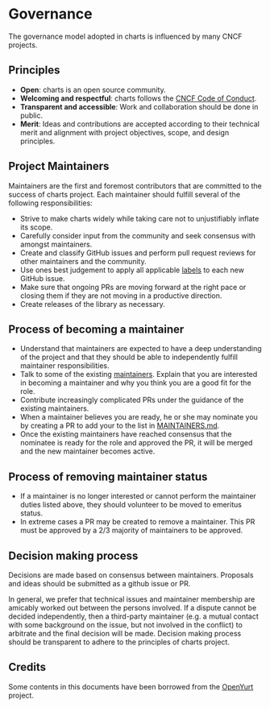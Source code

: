 # Governance

The governance model adopted in charts is influenced by many CNCF projects.

## Principles

- **Open**: charts is an open source community.
- **Welcoming and respectful**: charts follows the [CNCF Code of Conduct](https://github.com/cncf/foundation/blob/master/code-of-conduct.md).
- **Transparent and accessible**: Work and collaboration should be done in public.
- **Merit**: Ideas and contributions are accepted according to their technical merit and alignment with project objectives, scope, and design principles.

## Project Maintainers

Maintainers are the first and foremost contributors that are committed to the success of charts project. Each maintainer should fulfill several of the following responsibilities:

* Strive to make charts widely while taking care not to unjustifiably inflate its scope.
* Carefully consider input from the community and seek consensus with amongst maintainers.
* Create and classify GitHub issues and perform pull request reviews for other maintainers and the community.
* Use ones best judgement to apply all applicable [labels](https://github.com/observiq/charts/labels) to each new GitHub issue. 
* Make sure that ongoing PRs are moving forward at the right pace or closing them if they are not moving in a productive direction.
* Create releases of the library as necessary.

## Process of becoming a maintainer

* Understand that maintainers are expected to have a deep understanding of the project and that they should be able to independently fulfill maintainer responsibilities.
* Talk to some of the existing [maintainers](MAINTAINERS.md). Explain that you are interested in becoming a maintainer and why you think you are a good fit for the role.
* Contribute increasingly complicated PRs under the guidance of the existing maintainers.
* When a maintainer believes you are ready, he or she may nominate you by creating a PR to add your to the list in [MAINTAINERS.md](MAINTAINERS.md).
* Once the existing maintainers have reached consensus that the nominatee is ready for the role and approved the PR, it will be merged and the new maintainer becomes active.

## Process of removing maintainer status

* If a maintainer is no longer interested or cannot perform the maintainer duties listed above, they should volunteer to be moved to emeritus status.
* In extreme cases a PR may be created to remove a maintainer. This PR must be approved by a 2/3 majority of maintainers to be approved.

## Decision making process

Decisions are made based on consensus between maintainers. Proposals and ideas should be submitted as a github issue or PR.

In general, we prefer that technical issues and maintainer membership are amicably worked out between the persons involved. If a dispute cannot be decided independently, then a third-party maintainer (e.g. a mutual contact with some background on the issue, but not involved in the conflict) to arbitrate and the final decision will be made. Decision making process should be transparent to adhere to the principles of charts project.

## Credits

Some contents in this documents have been borrowed from the [OpenYurt](https://github.com/alibaba/openyurt) project.
